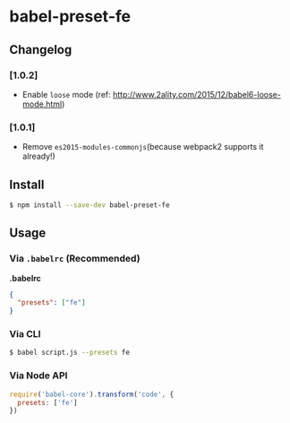 # babel-preset-fe

## Changelog

### [1.0.2]

- Enable `loose` mode (ref: http://www.2ality.com/2015/12/babel6-loose-mode.html)

### [1.0.1]

- Remove `es2015-modules-commonjs`(because webpack2 supports it already!)

## Install

```sh
$ npm install --save-dev babel-preset-fe
```

## Usage

### Via `.babelrc` (Recommended)

**.babelrc**

```json
{
  "presets": ["fe"]
}
```

### Via CLI

```sh
$ babel script.js --presets fe
```

### Via Node API

```javascript
require('babel-core').transform('code', {
  presets: ['fe']
})
```
